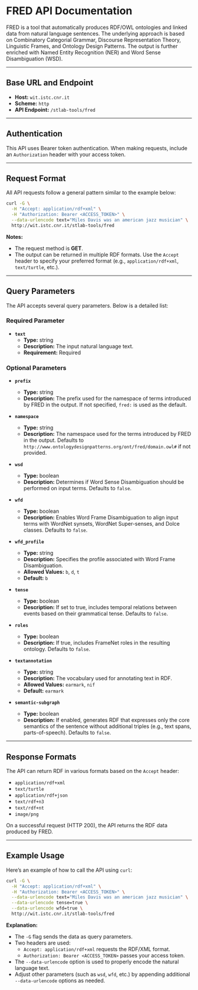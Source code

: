# FRED API Documentation

FRED is a tool that automatically produces RDF/OWL ontologies and linked data from natural language sentences. The underlying approach is based on Combinatory Categorial Grammar, Discourse Representation Theory, Linguistic Frames, and Ontology Design Patterns. The output is further enriched with Named Entity Recognition (NER) and Word Sense Disambiguation (WSD).

---

## Base URL and Endpoint

- **Host:** `wit.istc.cnr.it`
- **Scheme:** `http`
- **API Endpoint:** `/stlab-tools/fred`

---

## Authentication

This API uses Bearer token authentication. When making requests, include an `Authorization` header with your access token.

---

## Request Format

All API requests follow a general pattern similar to the example below:

```bash
curl -G \
  -H "Accept: application/rdf+xml" \
  -H "Authorization: Bearer <ACCESS_TOKEN>" \
  --data-urlencode text="Miles Davis was an american jazz musician" \
  http://wit.istc.cnr.it/stlab-tools/fred
```

**Notes:**

- The request method is **GET**.
- The output can be returned in multiple RDF formats. Use the `Accept` header to specify your preferred format (e.g., `application/rdf+xml`, `text/turtle`, etc.).

---

## Query Parameters

The API accepts several query parameters. Below is a detailed list:

### Required Parameter

- **`text`**
  - **Type:** string
  - **Description:** The input natural language text.
  - **Requirement:** Required

### Optional Parameters

- **`prefix`**
  - **Type:** string
  - **Description:** The prefix used for the namespace of terms introduced by FRED in the output. If not specified, `fred:` is used as the default.
  
- **`namespace`**
  - **Type:** string
  - **Description:** The namespace used for the terms introduced by FRED in the output. Defaults to `http://www.ontologydesignpatterns.org/ont/fred/domain.owl#` if not provided.

- **`wsd`**
  - **Type:** boolean
  - **Description:** Determines if Word Sense Disambiguation should be performed on input terms. Defaults to `false`.

- **`wfd`**
  - **Type:** boolean
  - **Description:** Enables Word Frame Disambiguation to align input terms with WordNet synsets, WordNet Super-senses, and Dolce classes. Defaults to `false`.

- **`wfd_profile`**
  - **Type:** string
  - **Description:** Specifies the profile associated with Word Frame Disambiguation.
  - **Allowed Values:** `b`, `d`, `t`
  - **Default:** `b`

- **`tense`**
  - **Type:** boolean
  - **Description:** If set to true, includes temporal relations between events based on their grammatical tense. Defaults to `false`.

- **`roles`**
  - **Type:** boolean
  - **Description:** If true, includes FrameNet roles in the resulting ontology. Defaults to `false`.

- **`textannotation`**
  - **Type:** string
  - **Description:** The vocabulary used for annotating text in RDF.
  - **Allowed Values:** `earmark`, `nif`
  - **Default:** `earmark`

- **`semantic-subgraph`**
  - **Type:** boolean
  - **Description:** If enabled, generates RDF that expresses only the core semantics of the sentence without additional triples (e.g., text spans, parts-of-speech). Defaults to `false`.

---

## Response Formats

The API can return RDF in various formats based on the `Accept` header:

- `application/rdf+xml`
- `text/turtle`
- `application/rdf+json`
- `text/rdf+n3`
- `text/rdf+nt`
- `image/png`

On a successful request (HTTP 200), the API returns the RDF data produced by FRED.

---

## Example Usage

Here’s an example of how to call the API using `curl`:

```bash
curl -G \
  -H "Accept: application/rdf+xml" \
  -H "Authorization: Bearer <ACCESS_TOKEN>" \
  --data-urlencode text="Miles Davis was an american jazz musician" \
  --data-urlencode tense=true \
  --data-urlencode wfd=true \
  http://wit.istc.cnr.it/stlab-tools/fred
```

**Explanation:**

- The `-G` flag sends the data as query parameters.
- Two headers are used:
  - `Accept: application/rdf+xml` requests the RDF/XML format.
  - `Authorization: Bearer <ACCESS_TOKEN>` passes your access token.
- The `--data-urlencode` option is used to properly encode the natural language text.
- Adjust other parameters (such as `wsd`, `wfd`, etc.) by appending additional `--data-urlencode` options as needed.